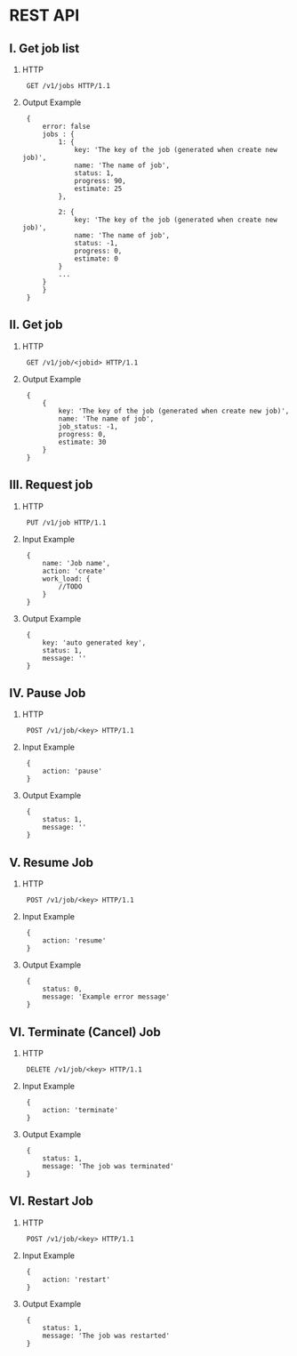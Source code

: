 # REST API


## I. Get job list

1. HTTP

		GET /v1/jobs HTTP/1.1

2. Output Example

		{
			error: false  
			jobs : {
				1: {
					key: 'The key of the job (generated when create new job)',
					name: 'The name of job',
					status: 1,
					progress: 90,
					estimate: 25
				},

				2: {
                    key: 'The key of the job (generated when create new job)',
                    name: 'The name of job',
                    status: -1,
                    progress: 0,
                    estimate: 0
                }
                ...
            }
			}
		}
		


## II. Get job

1. HTTP

		GET /v1/job/<jobid> HTTP/1.1
		
2. Output Example

		{
			{
                key: 'The key of the job (generated when create new job)',
                name: 'The name of job',
                job_status: -1,
                progress: 0,
                estimate: 30
            }
		}


## III. Request job

1. HTTP

		PUT /v1/job HTTP/1.1
		
2. Input Example

		{
			name: 'Job name',
			action: 'create'
			work_load: {
				//TODO
			}
		}
		
3. Output Example

		{
			key: 'auto generated key',
			status: 1,
			message: ''
		}
		


## IV. Pause Job 

1. HTTP

		POST /v1/job/<key> HTTP/1.1
		
2. Input Example

		{
			action: 'pause'
		}
		
3. Output Example

		{
			status: 1,
			message: ''
		}
		
		
## V. Resume Job 

1. HTTP

		POST /v1/job/<key> HTTP/1.1
		
2. Input Example

		{
			action: 'resume'
		}
		
3. Output Example

		{
			status: 0,
			message: 'Example error message'
		}
		
		
## VI. Terminate (Cancel) Job 

1. HTTP

		DELETE /v1/job/<key> HTTP/1.1
		
2. Input Example

		{
			action: 'terminate'
		}
		
3. Output Example

		{
			status: 1,
			message: 'The job was terminated'
		}
		
		
		
## VI. Restart Job 

1. HTTP

		POST /v1/job/<key> HTTP/1.1
		
2. Input Example

		{
			action: 'restart'
		}
		
3. Output Example

		{
			status: 1,
			message: 'The job was restarted'
		}
		